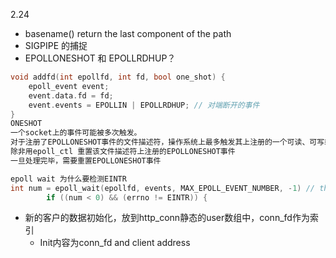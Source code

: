 2.24
- basename() return the last component of the path
- SIGPIPE 的捕捉
- EPOLLONESHOT 和 EPOLLRDHUP？
```c++
void addfd(int epollfd, int fd, bool one_shot) {
    epoll_event event;
    event.data.fd = fd;
    event.events = EPOLLIN | EPOLLRDHUP; // 对端断开的事件
}
ONESHOT
一个socket上的事件可能被多次触发。
对于注册了EPOLLONESHOT事件的文件描述符，操作系统上最多触发其上注册的一个可读、可写或者异常事件，且只触发一次
除非用epoll_ctl 重置该文件描述符上注册的EPOLLONESHOT事件
一旦处理完毕，需要重置EPOLLONESHOT事件
```



```c
epoll wait 为什么要检测EINTR
int num = epoll_wait(epollfd, events, MAX_EPOLL_EVENT_NUMBER, -1) // the number of readable events
        if ((num < 0) && (errno != EINTR)) {
```



- 新的客户的数据初始化，放到http_conn静态的user数组中，conn_fd作为索引
  - Init内容为conn_fd and client address

